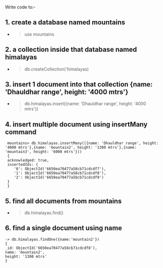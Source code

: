 Write code to:-

## 1. create a database named mountains

- > use mountains

## 2. a collection inside that database named himalayas

- > db.createCollection('himalayas)

## 3. insert 1 document into that collection {name: 'Dhauldhar range', height: '4000 mtrs'}

- > db.himalayas.insert({name: 'Dhauldhar range', height: '4000 mtrs'})

## 4. insert multiple document using insertMany command

```
 mountains> db.himalayas.insertMany([{name: 'Dhauldhar range', height: '4000 mtrs'},{name: 'mountain2', height: '1300 mtrs'},{name: 'mountain3', height: '6000 mtrs'}])
 {
 acknowledged: true,
 insertedIds: {
    '0': ObjectId('6650ea70477a58cb71cdcdf7'),
    '1': ObjectId('6650ea70477a58cb71cdcdf8'),
    '2': ObjectId('6650ea70477a58cb71cdcdf9')
 }
 }
```

## 5. find all documents from mountains

- > db.himalayas.find()

## 6. find a single document using name

```
-> db.himalayas.findOne({name:'mountain2'})
{
_id: ObjectId('6650ea70477a58cb71cdcdf8'),
name: 'mountain2',
height: '1300 mtrs'
}
```
